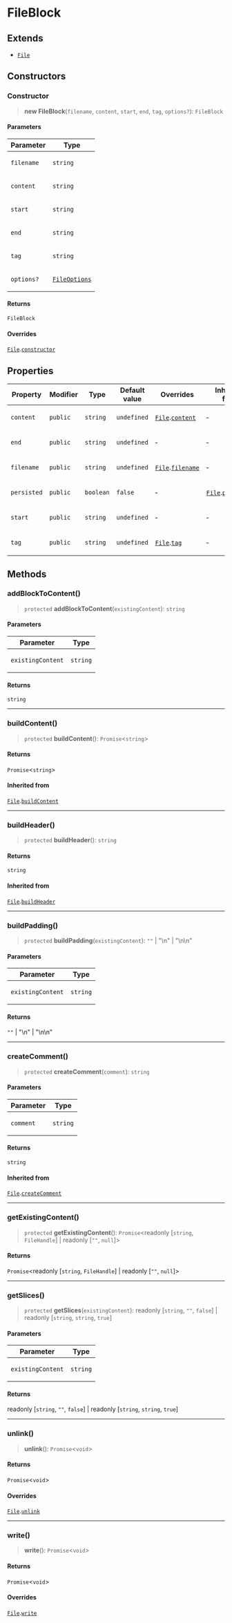 # FileBlock

## Extends

- [`File`](File.md)

## Constructors

### Constructor

> **new FileBlock**(`filename`, `content`, `start`, `end`, `tag`, `options?`): `FileBlock`

#### Parameters

<table>
<thead>
<tr>
<th>Parameter</th>
<th>Type</th>
</tr>
</thead>
<tbody>
<tr>
<td>

`filename`

</td>
<td>

`string`

</td>
</tr>
<tr>
<td>

`content`

</td>
<td>

`string`

</td>
</tr>
<tr>
<td>

`start`

</td>
<td>

`string`

</td>
</tr>
<tr>
<td>

`end`

</td>
<td>

`string`

</td>
</tr>
<tr>
<td>

`tag`

</td>
<td>

`string`

</td>
</tr>
<tr>
<td>

`options?`

</td>
<td>

[`FileOptions`](../interfaces/FileOptions.md)

</td>
</tr>
</tbody>
</table>

#### Returns

`FileBlock`

#### Overrides

[`File`](File.md).[`constructor`](File.md#constructor)

## Properties

<table>
<thead>
<tr>
<th>Property</th>
<th>Modifier</th>
<th>Type</th>
<th>Default value</th>
<th>Overrides</th>
<th>Inherited from</th>
</tr>
</thead>
<tbody>
<tr>
<td>

<a id="content"></a> `content`

</td>
<td>

`public`

</td>
<td>

`string`

</td>
<td>

`undefined`

</td>
<td>

[`File`](File.md).[`content`](File.md#content)

</td>
<td>

&hyphen;

</td>
</tr>
<tr>
<td>

<a id="end"></a> `end`

</td>
<td>

`public`

</td>
<td>

`string`

</td>
<td>

`undefined`

</td>
<td>

&hyphen;

</td>
<td>

&hyphen;

</td>
</tr>
<tr>
<td>

<a id="filename"></a> `filename`

</td>
<td>

`public`

</td>
<td>

`string`

</td>
<td>

`undefined`

</td>
<td>

[`File`](File.md).[`filename`](File.md#filename)

</td>
<td>

&hyphen;

</td>
</tr>
<tr>
<td>

<a id="persisted"></a> `persisted`

</td>
<td>

`public`

</td>
<td>

`boolean`

</td>
<td>

`false`

</td>
<td>

&hyphen;

</td>
<td>

[`File`](File.md).[`persisted`](File.md#persisted)

</td>
</tr>
<tr>
<td>

<a id="start"></a> `start`

</td>
<td>

`public`

</td>
<td>

`string`

</td>
<td>

`undefined`

</td>
<td>

&hyphen;

</td>
<td>

&hyphen;

</td>
</tr>
<tr>
<td>

<a id="tag"></a> `tag`

</td>
<td>

`public`

</td>
<td>

`string`

</td>
<td>

`undefined`

</td>
<td>

[`File`](File.md).[`tag`](File.md#tag)

</td>
<td>

&hyphen;

</td>
</tr>
</tbody>
</table>

## Methods

### addBlockToContent()

> `protected` **addBlockToContent**(`existingContent`): `string`

#### Parameters

<table>
<thead>
<tr>
<th>Parameter</th>
<th>Type</th>
</tr>
</thead>
<tbody>
<tr>
<td>

`existingContent`

</td>
<td>

`string`

</td>
</tr>
</tbody>
</table>

#### Returns

`string`

---

### buildContent()

> `protected` **buildContent**(): `Promise`\<`string`\>

#### Returns

`Promise`\<`string`\>

#### Inherited from

[`File`](File.md).[`buildContent`](File.md#buildcontent)

---

### buildHeader()

> `protected` **buildHeader**(): `string`

#### Returns

`string`

#### Inherited from

[`File`](File.md).[`buildHeader`](File.md#buildheader)

---

### buildPadding()

> `protected` **buildPadding**(`existingContent`): `""` \| "\n" \| "\n\n"

#### Parameters

<table>
<thead>
<tr>
<th>Parameter</th>
<th>Type</th>
</tr>
</thead>
<tbody>
<tr>
<td>

`existingContent`

</td>
<td>

`string`

</td>
</tr>
</tbody>
</table>

#### Returns

`""` \| "\n" \| "\n\n"

---

### createComment()

> `protected` **createComment**(`comment`): `string`

#### Parameters

<table>
<thead>
<tr>
<th>Parameter</th>
<th>Type</th>
</tr>
</thead>
<tbody>
<tr>
<td>

`comment`

</td>
<td>

`string`

</td>
</tr>
</tbody>
</table>

#### Returns

`string`

#### Inherited from

[`File`](File.md).[`createComment`](File.md#createcomment)

---

### getExistingContent()

> `protected` **getExistingContent**(): `Promise`\<readonly \[`string`, `FileHandle`\] \| readonly \[`""`, `null`\]\>

#### Returns

`Promise`\<readonly \[`string`, `FileHandle`\] \| readonly \[`""`, `null`\]\>

---

### getSlices()

> `protected` **getSlices**(`existingContent`): readonly \[`string`, `""`, `false`\] \| readonly \[`string`, `string`, `true`\]

#### Parameters

<table>
<thead>
<tr>
<th>Parameter</th>
<th>Type</th>
</tr>
</thead>
<tbody>
<tr>
<td>

`existingContent`

</td>
<td>

`string`

</td>
</tr>
</tbody>
</table>

#### Returns

readonly \[`string`, `""`, `false`\] \| readonly \[`string`, `string`, `true`\]

---

### unlink()

> **unlink**(): `Promise`\<`void`\>

#### Returns

`Promise`\<`void`\>

#### Overrides

[`File`](File.md).[`unlink`](File.md#unlink)

---

### write()

> **write**(): `Promise`\<`void`\>

#### Returns

`Promise`\<`void`\>

#### Overrides

[`File`](File.md).[`write`](File.md#write)
